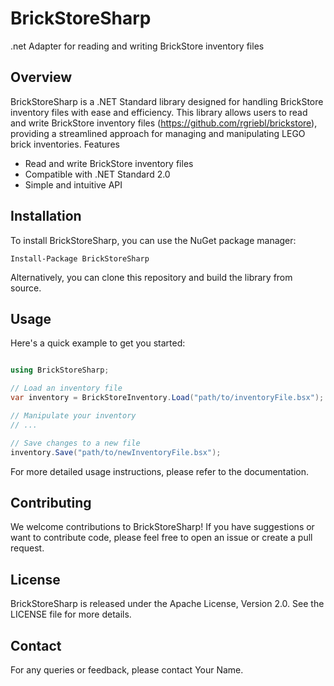 # BrickStoreSharp
.net Adapter for reading and writing BrickStore inventory files

## Overview
BrickStoreSharp is a .NET Standard library designed for handling BrickStore inventory files with ease and efficiency. This library allows users to read and write BrickStore inventory files (https://github.com/rgriebl/brickstore), providing a streamlined approach for managing and manipulating LEGO brick inventories.
Features

* Read and write BrickStore inventory files
* Compatible with .NET Standard 2.0
* Simple and intuitive API

## Installation

To install BrickStoreSharp, you can use the NuGet package manager:


```
Install-Package BrickStoreSharp
```

Alternatively, you can clone this repository and build the library from source.

## Usage

Here's a quick example to get you started:

```csharp

using BrickStoreSharp;

// Load an inventory file
var inventory = BrickStoreInventory.Load("path/to/inventoryFile.bsx");

// Manipulate your inventory
// ...

// Save changes to a new file
inventory.Save("path/to/newInventoryFile.bsx");
```

For more detailed usage instructions, please refer to the documentation.

## Contributing
We welcome contributions to BrickStoreSharp! If you have suggestions or want to contribute code, please feel free to open an issue or create a pull request.

## License
BrickStoreSharp is released under the Apache License, Version 2.0. See the LICENSE file for more details.

## Contact
For any queries or feedback, please contact Your Name.
